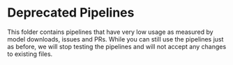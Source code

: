# Deprecated Pipelines

This folder contains pipelines that have very low usage as measured by model downloads, issues and PRs. While you can still use the pipelines just as before, we will stop testing the pipelines and will not accept any changes to existing files.
